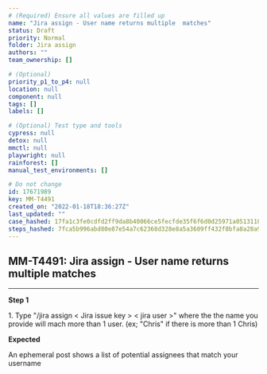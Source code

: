```yaml
---
# (Required) Ensure all values are filled up
name: "Jira assign - User name returns multiple  matches"
status: Draft
priority: Normal
folder: Jira assign
authors: ""
team_ownership: []

# (Optional)
priority_p1_to_p4: null
location: null
component: null
tags: []
labels: []

# (Optional) Test type and tools
cypress: null
detox: null
mmctl: null
playwright: null
rainforest: []
manual_test_environments: []

# Do not change
id: 17671989
key: MM-T4491
created_on: "2022-01-18T18:36:27Z"
last_updated: ""
case_hashed: 17fa1c3fe0cdfd2ff9da8b40066ce5fecfde35f6f6d0d25971a05131182155f90153bf511f152c6c2def706da8684e52
steps_hashed: 7fca5b996abd80e87e54a7c62368d328e8a5a3609ff432f8bfa8a28a9f5e68310d77f2fdd4bad7a5ffe2ae73ba8515be
---
```


<!-- (Auto-generated) Based on frontmatter's "key" and "name" -->

## MM-T4491: Jira assign - User name returns multiple matches

---

**Step 1**

1\. Type "/jira assign < Jira issue key > < jira user >" where the the name you provide will mach more than 1 user. (ex; "Chris" if there is more than 1 Chris)

**Expected**

An ephemeral post shows a list of potential assignees that match your username
